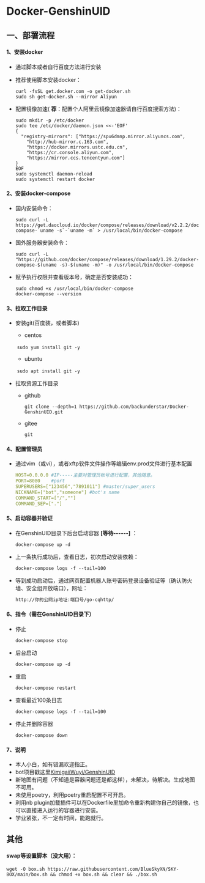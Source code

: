 # Docker-GenshinUID

## 一、部署流程

#### 1、安装docker

* 通过脚本或者自行百度方法进行安装

* 推荐使用脚本安装docker：

  ```shell
  curl -fsSL get.docker.com -o get-docker.sh
  sudo sh get-docker.sh --mirror Aliyun
  ```

* 配置镜像加速( **荐**：配置个人阿里云镜像加速器请自行百度搜索方法)：

  ```shell
  sudo mkdir -p /etc/docker
  sudo tee /etc/docker/daemon.json <<-'EOF'
  {
    "registry-mirrors": ["https://spu6dmnp.mirror.aliyuncs.com",
      "http://hub-mirror.c.163.com",
      "https://docker.mirrors.ustc.edu.cn",
      "https://cr.console.aliyun.com",
      "https://mirror.ccs.tencentyun.com"]
  }
  EOF
  sudo systemctl daemon-reload
  sudo systemctl restart docker
  ```

#### 2、安装docker-compose

* 国内安装命令：

  ```shell
  sudo curl -L https://get.daocloud.io/docker/compose/releases/download/v2.2.2/docker-compose-`uname -s`-`uname -m` > /usr/local/bin/docker-compose
  ```

* 国外服务器安装命令：

  ```shell
  sudo curl -L "https://github.com/docker/compose/releases/download/1.29.2/docker-compose-$(uname -s)-$(uname -m)" -o /usr/local/bin/docker-compose
  ```

* 赋予执行权限并查看版本号，确定是否安装成功：

  ```shell
  sudo chmod +x /usr/local/bin/docker-compose
  docker-compose --version
  ```

#### 3、拉取工作目录

* 安装git(百度装，或者脚本)

  * centos

  ​     `sudo yum install git -y`

  * ubuntu

  ​     `sudo apt install git -y`

* 拉取资源工作目录

  * github

    `git clone --depth=1 https://github.com/backunderstar/Docker-GenshinUID.git`

  * gitee

    `git`

#### 4、配置管理员

* 通过vim（或vi），或者xftp软件文件操作等编辑env.prod文件进行基本配置

  ```yaml
  HOST=0.0.0.0 #IP-----主要对管理员帐号进行配置，其他随意。
  PORT=8080    #port
  SUPERUSERS=["123456","7891011"] #master/super_users
  NICKNAME=["bot","someone"] #bot's name
  COMMAND_START=["/",""]
  COMMAND_SEP=["."]
  ```

#### 5、启动容器并验证

* 在GenshinUID目录下后台启动容器  **[等待------]**  ：

  ```shell
  docker-compose up -d
  ```

* 上一条执行成功后，查看日志，初次启动安装依赖：

  ```shell
  docker-compose logs -f --tail=100
  ```

* 等到成功启动后，通过网页配置机器人账号密码登录设备验证等（确认防火墙、安全组开放端口），网址：

  ```markdown
  http://你的公网ip地址:端口号/go-cqhttp/
  ```

#### 6、指令（需在GenshinUID目录下）

* 停止

  ```shell
  docker-compose stop
  ```

* 后台启动

  ```shell
  docker-compose up -d
  ```

* 重启

  ```shell
  docker-compose restart
  ```

* 查看最近100条日志

  ```shell
  docker-compose logs -f --tail=100
  ```

* 停止并删除容器

  ```shell
  docker-compose down
  ```

#### 7、说明

* 本人小白，如有错漏欢迎指正。
* bot项目戳这里[KimigaiiWuyi/GenshinUID](https://github.com/KimigaiiWuyi/GenshinUID)
* 新地图有问题（不知道是容器问题还是都这样），未解决，待解决。生成地图不可用。
* 未使用poetry，利用poetry重启配置不可开启。
* 利用nb plugin加载插件可以在Dockerfile里加命令重新构建你自己的镜像，也可以直接进入运行的容器进行安装。
* 学业紧张，不一定有时间，能跑就行。











## 其他

#### swap等设置脚本（没大用）：

```shell
wget -O box.sh https://raw.githubusercontent.com/BlueSkyXN/SKY-BOX/main/box.sh && chmod +x box.sh && clear && ./box.sh
```

